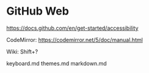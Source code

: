 # GitHub Web

https://docs.github.com/en/get-started/accessibility

CodeMirror: https://codemirror.net/5/doc/manual.html

Wiki: Shift+?

keyboard.md
themes.md
markdown.md
